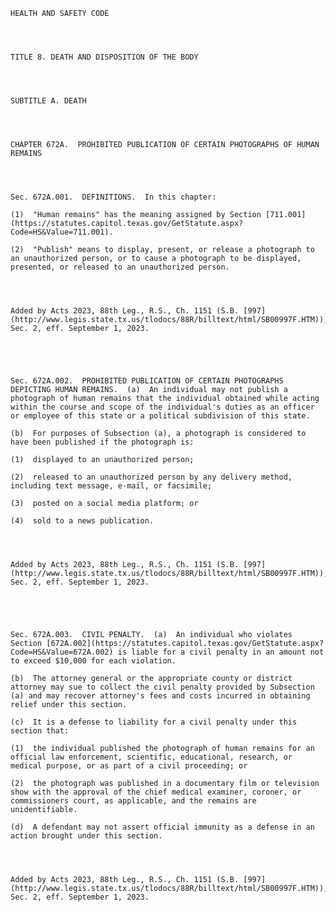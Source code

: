 ﻿
    
    
    	
    					
    
    
    HEALTH AND SAFETY CODE
    
      
    
    
    TITLE 8. DEATH AND DISPOSITION OF THE BODY
    
      
    
    
    SUBTITLE A. DEATH
    
      
    
    
    CHAPTER 672A.  PROHIBITED PUBLICATION OF CERTAIN PHOTOGRAPHS OF HUMAN REMAINS 
    
      
    
    
    Sec. 672A.001.  DEFINITIONS.  In this chapter: 
    
    (1)  "Human remains" has the meaning assigned by Section [711.001](https://statutes.capitol.texas.gov/GetStatute.aspx?Code=HS&Value=711.001).
    
    (2)  "Publish" means to display, present, or release a photograph to an unauthorized person, or to cause a photograph to be displayed, presented, or released to an unauthorized person.
    
    
    
    
    Added by Acts 2023, 88th Leg., R.S., Ch. 1151 (S.B. [997](http://www.legis.state.tx.us/tlodocs/88R/billtext/html/SB00997F.HTM)), Sec. 2, eff. September 1, 2023.
    
    
    
    
    
    Sec. 672A.002.  PROHIBITED PUBLICATION OF CERTAIN PHOTOGRAPHS DEPICTING HUMAN REMAINS.  (a)  An individual may not publish a photograph of human remains that the individual obtained while acting within the course and scope of the individual's duties as an officer or employee of this state or a political subdivision of this state.
    
    (b)  For purposes of Subsection (a), a photograph is considered to have been published if the photograph is: 
    
    (1)  displayed to an unauthorized person; 
    
    (2)  released to an unauthorized person by any delivery method, including text message, e-mail, or facsimile;
    
    (3)  posted on a social media platform; or 
    
    (4)  sold to a news publication. 
    
    
    
    
    Added by Acts 2023, 88th Leg., R.S., Ch. 1151 (S.B. [997](http://www.legis.state.tx.us/tlodocs/88R/billtext/html/SB00997F.HTM)), Sec. 2, eff. September 1, 2023.
    
    
    
    
    
    Sec. 672A.003.  CIVIL PENALTY.  (a)  An individual who violates Section [672A.002](https://statutes.capitol.texas.gov/GetStatute.aspx?Code=HS&Value=672A.002) is liable for a civil penalty in an amount not to exceed $10,000 for each violation.
    
    (b)  The attorney general or the appropriate county or district attorney may sue to collect the civil penalty provided by Subsection (a) and may recover attorney's fees and costs incurred in obtaining relief under this section. 
    
    (c)  It is a defense to liability for a civil penalty under this section that: 
    
    (1)  the individual published the photograph of human remains for an official law enforcement, scientific, educational, research, or medical purpose, or as part of a civil proceeding; or 
    
    (2)  the photograph was published in a documentary film or television show with the approval of the chief medical examiner, coroner, or commissioners court, as applicable, and the remains are unidentifiable.
    
    (d)  A defendant may not assert official immunity as a defense in an action brought under this section. 
    
    
    
    
    Added by Acts 2023, 88th Leg., R.S., Ch. 1151 (S.B. [997](http://www.legis.state.tx.us/tlodocs/88R/billtext/html/SB00997F.HTM)), Sec. 2, eff. September 1, 2023.
    
    
    
    
    				
